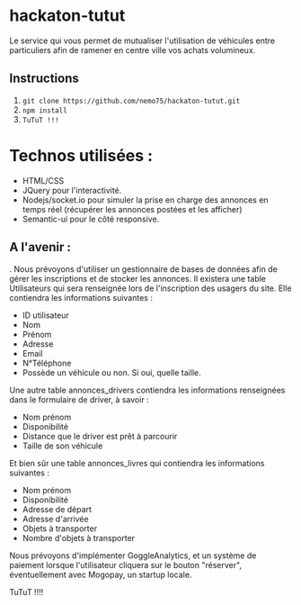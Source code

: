# hackaton-tutut

Le service qui vous permet de mutualiser l'utilisation de véhicules entre particuliers afin de ramener en centre ville vos achats volumineux.

## Instructions

1. `git clone https://github.com/nemo75/hackaton-tutut.git`
2. `npm install`
3. `TuTuT !!!`

# Technos utilisées : 

* HTML/CSS
* JQuery pour l'interactivité.
* Nodejs/socket.io pour simuler la prise en charge des annonces en temps réel (récupérer les annonces postées et les afficher) 
* Semantic-ui pour le côté responsive.

## A l'avenir : 

. Nous prévoyons d'utiliser un gestionnaire de bases de données afin de gérer les inscriptions et de stocker les annonces.
Il existera une table Utilisateurs qui sera renseignée lors de l'inscription des usagers du site. Elle contiendra les informations suivantes : 

* ID utilisateur
* Nom
* Prénom
* Adresse
* Email
* N°Téléphone
* Possède un véhicule ou non. Si oui, quelle taille.

Une autre table annonces_drivers contiendra les informations renseignées dans le formulaire de driver, à savoir : 

* Nom prénom
* Disponibilité
* Distance que le driver est prêt à parcourir
* Taille de son véhicule

Et bien sûr une table annonces_livres qui contiendra les informations suivantes : 

* Nom prénom
* Disponibilité
* Adresse de départ
* Adresse d'arrivée
* Objets à transporter
* Nombre d'objets à transporter

Nous prévoyons d'implémenter GoggleAnalytics, et un système de paiement lorsque l'utilisateur cliquera sur le bouton "réserver", éventuellement avec Mogopay, un startup locale.


TuTuT !!!!
